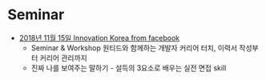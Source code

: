 # Seminar

- [2018년 11월 15일 Innovation Korea from facebook](https://github.com/inhyuck/devnote/tree/master/seminar/2018-11-15-Innovation-Korea-from-facebook.md)
  - Seminar & Workshop 원티드와 함께하는 개발자 커리어 터치, 이력서 작성부터 커리어 관리까지
  - 진짜 나를 보여주는 말하기 - 설득의 3요소로 배우는 실전 면접 skill

